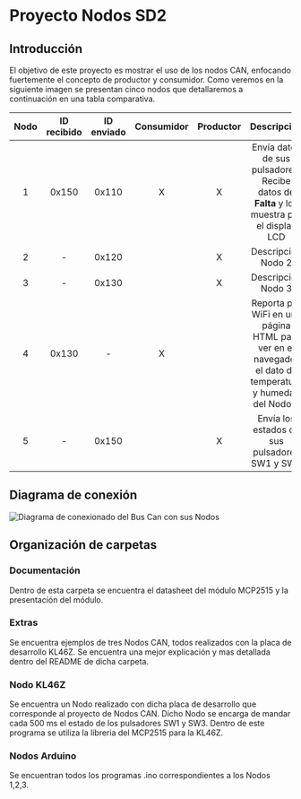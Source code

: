 # Proyecto Nodos SD2

## Introducción
El objetivo de este proyecto es mostrar el uso de los nodos CAN, enfocando fuertemente el concepto de productor y consumidor. Como veremos en la siguiente imagen se presentan cinco nodos que detallaremos a continuación en una tabla comparativa.

| Nodo | ID recibido | ID enviado | Consumidor | Productor | Descripción | Dispositivo |
|:----:|:-----------:|:----------:|:----------:|:---------:|:-----------:|:-----------:|
| 1    | 0x150       | 0x110      | X          | X         | Envía datos de sus pulsadores. Recibe datos de **Falta** y los muestra por el display LCD | Arduino Uno |
| 2    | -           | 0x120      |            | X         | Descripción Nodo 2 | Arduino Uno |
| 3    | -           | 0x130      |            | X         | Descripción Nodo 3 | Arduino Uno |
| 4    | 0x130       | -          | X          |           | Reporta por WiFi en una página HTML para ver en el navegador el dato de temperatura y humedad del Nodo 3 | ESP32 |
| 5    | -           | 0x150      |            | X         | Envía los estados de sus pulsadores SW1 y SW3 | KL46Z |

## Diagrama de conexión

![Diagrama de conexionado del Bus Can con sus Nodos](https://github.com/Agustin586/Ejemplos-SD2/blob/main/image/Diagrama_CANBUS.jpeg)

## Organización de carpetas

### Documentación
Dentro de esta carpeta se encuentra el datasheet del módulo MCP2515 y la presentación del módulo.

### Extras
Se encuentra ejemplos de tres Nodos CAN, todos realizados con la placa de desarrollo KL46Z. Se encuentra una mejor explicación y mas detallada dentro del README de dicha carpeta.

### Nodo KL46Z
Se encuentra un Nodo realizado con dicha placa de desarrollo que corresponde al proyecto de Nodos CAN. Dicho Nodo se encarga de mandar cada 500 ms el estado de los pulsadores SW1 y SW3. Dentro de este programa se utiliza la libreria del MCP2515 para la KL46Z.

### Nodos Arduino
Se encuentran todos los programas .ino correspondientes a los Nodos 1,2,3.
